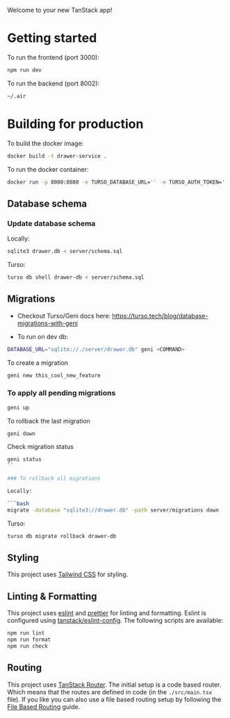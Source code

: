 Welcome to your new TanStack app!

# Getting started

To run the frontend (port 3000):

```bash
npm run dev
```

To run the backend (port 8002):

```bash
~/.air
```

# Building for production

To build the docker image:

```bash
docker build -t drawer-service .
```

To run the docker container:

```bash
docker run -p 8080:8080 -e TURSO_DATABASE_URL='' -e TURSO_AUTH_TOKEN='' -e FROM_EMAIL='' -e GMAIL_APP_PASSWORD='' -e ENV='' -e BASE_URL='' drawer-service
```

## Database schema

### Update database schema

Locally:

```bash
sqlite3 drawer.db < server/schema.sql
```

Turso:

```bash
turso db shell drawer-db < server/schema.sql
```

## Migrations

- Checkout Turso/Geni docs here: https://turso.tech/blog/database-migrations-with-geni

- To run on dev db:

```bash
DATABASE_URL="sqlite://./server/drawer.db" geni <COMMAND>
```

To create a migration

```bash
geni new this_cool_new_feature
```

### To apply all pending migrations

```bash
geni up
```

To rollback the last migration

```bash
geni down
```

Check migration status

````bash
geni status
``

### To rollback all migrations

Locally:

```bash
migrate -database "sqlite3://drawer.db" -path server/migrations down
````

Turso:

```bash
turso db migrate rollback drawer-db
```

## Styling

This project uses [Tailwind CSS](https://tailwindcss.com/) for styling.

## Linting & Formatting

This project uses [eslint](https://eslint.org/) and [prettier](https://prettier.io/) for linting and formatting. Eslint is configured using [tanstack/eslint-config](https://tanstack.com/config/latest/docs/eslint). The following scripts are available:

```bash
npm run lint
npm run format
npm run check
```

## Routing

This project uses [TanStack Router](https://tanstack.com/router). The initial setup is a code based router. Which means that the routes are defined in code (in the `./src/main.tsx` file). If you like you can also use a file based routing setup by following the [File Based Routing](https://tanstack.com/router/latest/docs/framework/react/guide/file-based-routing) guide.
